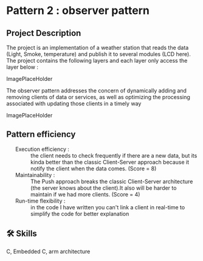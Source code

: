 
# Pattern 2 : observer pattern


## Project Description
The project is an implementation of a weather station that reads the data (Light, Smoke, temperature) and publish it to several modules (LCD here).
The project contains the following layers and each layer only access the layer below :

ImagePlaceHolder 

The observer pattern addresses the concern of dynamically adding and removing clients of data or services, as well as optimizing the processing associated with updating those clients in a timely way

ImagePlaceHolder

## Pattern efficiency
<ul>
<dt> Execution efficiency :</dt>
<dd>the client needs to check frequently if there are a new data, but its kinda better than the classic Client-Server approach because it notify the client when the data comes. (Score = 8)
<dt> Maintainability :</dt>
<dd>The Push approach breaks the classic Client-Server architecture (the server knows about the client).It also will be harder to maintain if we had more clients. (Score = 4)
<dt> Run-time flexibility :</dt>
<dd>in the code I have written you can't link a client in real-time to simplify the code for better explanation</dd></ul>

## 🛠 Skills
C, Embedded C, arm architecture

